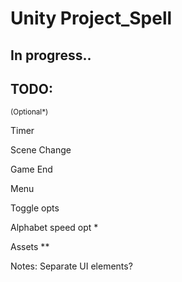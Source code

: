 # Unity  Project_Spell

## In progress..


## TODO: 
<small> (Optional*) </small> 

Timer

Scene Change

Game End 

Menu

Toggle opts

Alphabet speed opt *

Assets **

Notes: Separate UI elements? 